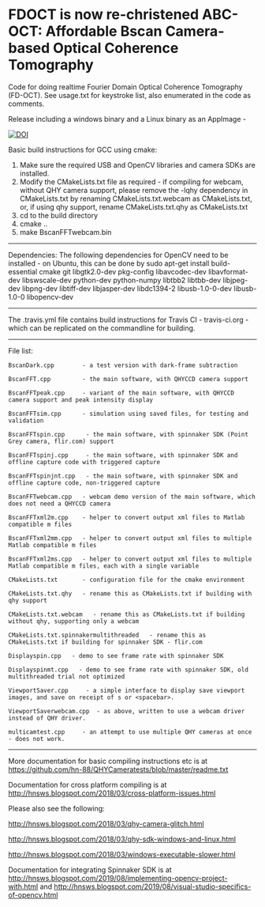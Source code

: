 # FDOCT is now re-christened ABC-OCT: Affordable Bscan Camera-based Optical Coherence Tomography
Code for doing realtime Fourier Domain Optical Coherence Tomography (FD-OCT). See usage.txt for keystroke list, also enumerated in the code as comments.

Release including a windows binary and a Linux binary as an AppImage -

[![DOI](https://zenodo.org/badge/DOI/10.5281/zenodo.3403735.svg)](https://doi.org/10.5281/zenodo.3403735)

Basic build instructions for GCC using cmake:
1. Make sure the required USB and OpenCV libraries and camera SDKs are installed.
2. Modify the CMakeLists.txt file as required - if compiling for webcam, without QHY camera support, please remove the -lqhy dependency in CMakeLists.txt by renaming CMakeLists.txt.webcam as CMakeLists.txt, or, if using qhy support, rename CMakeLists.txt.qhy as CMakeLists.txt  
3. cd to the build directory
4. cmake ..
5. make BscanFFTwebcam.bin

-------------------------
Dependencies:
The following dependencies for OpenCV need to be installed - on Ubuntu, this can be done by 
sudo apt-get install build-essential cmake git libgtk2.0-dev pkg-config libavcodec-dev libavformat-dev libswscale-dev python-dev python-numpy libtbb2 libtbb-dev libjpeg-dev libpng-dev libtiff-dev libjasper-dev libdc1394-2 libusb-1.0-0-dev libusb-1.0-0 libopencv-dev


-------------------------

The .travis.yml file contains build instructions for Travis CI - travis-ci.org - which can be replicated on the commandline for building. 

-------------------------
File list:

 	BscanDark.cpp        - a test version with dark-frame subtraction
	
	BscanFFT.cpp 	     - the main software, with QHYCCD camera support
	
	BscanFFTpeak.cpp     - variant of the main software, with QHYCCD camera support and peak intensity display
	
	BscanFFTsim.cpp      - simulation using saved files, for testing and validation
	
	BscanFFTspin.cpp      - the main software, with spinnaker SDK (Point Grey camera, flir.com) support
	
	BscanFFTspinj.cpp     - the main software, with spinnaker SDK and offline capture code with triggered capture
	
	BscanFFTspinjnt.cpp   - the main software, with spinnaker SDK and offline capture code, non-triggered capture
	
	BscanFFTwebcam.cpp   - webcam demo version of the main software, which does not need a QHYCCD camera
	
	BscanFFTxml2m.cpp    - helper to convert output xml files to Matlab compatible m files
	
	BscanFFTxml2mm.cpp   - helper to convert output xml files to multiple Matlab compatible m files
	
	BscanFFTxml2ms.cpp   - helper to convert output xml files to multiple Matlab compatible m files, each with a single variable
	
	CMakeLists.txt       - configuration file for the cmake environment 
	
	CMakeLists.txt.qhy   - rename this as CMakeLists.txt if building with qhy support
	
	CMakeLists.txt.webcam   - rename this as CMakeLists.txt if building without qhy, supporting only a webcam
	
	CMakeLists.txt.spinnakermultithreaded   - rename this as CMakeLists.txt if building for spinnaker SDK - flir.com
	
	Displayspin.cpp   - demo to see frame rate with spinnaker SDK
	
	Displayspinmt.cpp   - demo to see frame rate with spinnaker SDK, old multithreaded trial not optimized
	
	ViewportSaver.cpp     - a simple interface to display save viewport images, and save on receipt of s or <spacebar>.
	
	ViewportSaverwebcam.cpp  - as above, written to use a webcam driver instead of QHY driver.
	
	multicamtest.cpp     - an attempt to use multiple QHY cameras at once - does not work.
  
  
--------------------------------------------

More documentation for basic compiling instructions etc is at https://github.com/hn-88/QHYCameratests/blob/master/readme.txt

Documentation for cross platform compiling is at http://hnsws.blogspot.com/2018/03/cross-platform-issues.html

Please also see the following:

http://hnsws.blogspot.com/2018/03/qhy-camera-glitch.html

http://hnsws.blogspot.com/2018/03/qhy-sdk-windows-and-linux.html

http://hnsws.blogspot.com/2018/03/windows-executable-slower.html

Documentation for integrating Spinnaker SDK is at 
http://hnsws.blogspot.com/2019/08/implementing-opencv-project-with.html 
and http://hnsws.blogspot.com/2019/08/visual-studio-specifics-of-opencv.html
